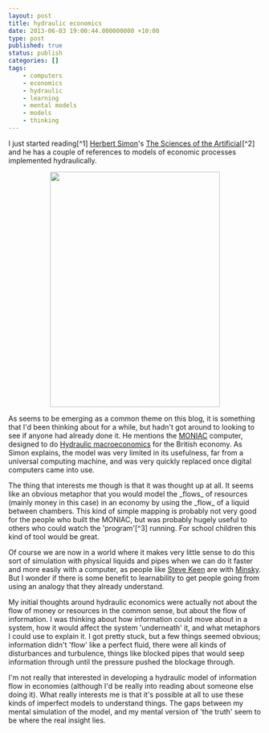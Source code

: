 ```yaml
---
layout: post
title: hydraulic economics
date: 2013-06-03 19:00:44.000000000 +10:00
type: post
published: true
status: publish
categories: []
tags:
    - computers
    - economics
    - hydraulic
    - learning
    - mental models
    - models
    - thinking
---
```


<p>I just started reading[^1] <a href="http://en.wikipedia.org/wiki/Herbert_A._Simon">Herbert Simon</a>'s <a href="http://www.amazon.com/gp/product/0262691914/ref=as_li_ss_tl?ie=UTF8&amp;camp=1789&amp;creative=390957&amp;creativeASIN=0262691914&amp;linkCode=as2&amp;tag=notioparal-20">The Sciences of the Artificial</a><img style="border: none !important; margin: 0px !important;" alt="" src="{{ site.baseurl }}/assets/ir?t=notioparal-20&amp;l=as2&amp;o=1&amp;a=0262691914" width="1" height="1" border="0" />[^2] and he has a couple of references to models of economic processes implemented hydraulically.</p>
<p style="text-align: center;"><img class="aligncenter" alt="" src="{{ site.baseurl }}/assets/Phillips_and_MONIAC_LSE.jpg" width="338" height="468" /></p>
<p>As seems to be emerging as a common theme on this blog, it is something that I'd been thinking about for a while, but hadn't got around to looking to see if anyone had already done it. He mentions the <a href="https://en.wikipedia.org/wiki/MONIAC_Computer">MONIAC</a> computer, designed to do <a href="https://en.wikipedia.org/wiki/Hydraulic_macroeconomics">Hydraulic macroeconomics</a> for the British economy. As Simon explains, the model was very limited in its usefulness, far from a universal computing machine, and was very quickly replaced once digital computers came into use.</p>
<p>The thing that interests me though is that it was thought up at all. It seems like an obvious metaphor that you would model the _flows_ of resources  (mainly money in this case) in an economy by using the _flow_ of a liquid between chambers. This kind of simple mapping is probably not very good for the people who built the MONIAC, but was probably hugely useful to others who could watch the 'program'[^3] running. For school children this kind of tool would be great.</p>
<p>Of course we are now in a world where it makes very little sense to do this sort of simulation with physical liquids and pipes when we can do it faster and more easily with a computer, as people like <a title="Steve Keen's Debtwatch - Analysing the Collapse of the Global Debt Bubble" href="http://www.debtdeflation.com/blogs/">Steve Keen</a> are with <a href="http://www.debtdeflation.com/blogs/minsky/">Minsky</a>. But I wonder if there is some benefit to learnability to get people going from using an analogy that they already understand.</p>
<p>My initial thoughts around hydraulic economics were actually not about the flow of money or resources in the common sense, but about the flow of information. I was thinking about how information could move about in a system, how it would affect the system 'underneath' it, and what metaphors I could use to explain it. I got pretty stuck, but a few things seemed obvious; information didn't 'flow' like a perfect fluid, there were all kinds of disturbances and turbulence, things like blocked pipes that would seep information through until the pressure pushed the blockage through.</p>
<p>I'm not really that interested in developing a hydraulic model of information flow in economies (although I'd be really into reading about someone else doing it). What really interests me is that it's possible at all to use these kinds of imperfect models to understand things. The gaps between my mental simulation of the model, and my mental version of 'the truth' seem to be where the real insight lies.</p>

[^1]: not on my reading list, but I think I might have to admit defeat when it comes to <a href="http://www.amazon.com/gp/product/0300188374/ref=as_li_ss_tl?ie=UTF8&amp;camp=1789&amp;creative=390957&amp;creativeASIN=0300188374&amp;linkCode=as2&amp;tag=notioparal-20">The Master and His Emissary</a><img style="border: none !important; margin: 0px !important;" alt="" src="{{ site.baseurl }}/assets/ir?t=notioparal-20&amp;l=as2&amp;o=1&amp;a=0300188374" width="1" height="1" border="0" />, at least until I have a lot more patience and a bigger run up at it.
[^2]: It is really good so far, I'm amazed that I've been able to go this far without someone forcing me to read it!
[^3]: A set of valve settings I'd imagine

